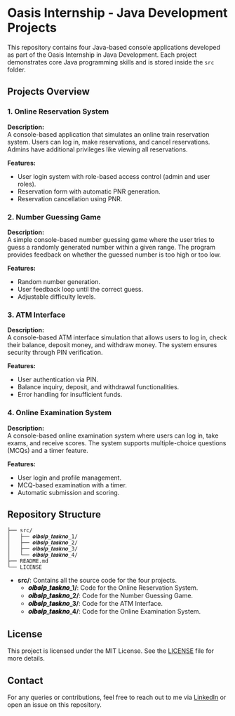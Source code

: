 # Oasis Internship - Java Development Projects

This repository contains four Java-based console applications developed as part of the Oasis Internship in Java Development. Each project demonstrates core Java programming skills and is stored inside the `src` folder.

## Projects Overview

### 1. Online Reservation System
**Description:**  
A console-based application that simulates an online train reservation system. Users can log in, make reservations, and cancel reservations. Admins have additional privileges like viewing all reservations.

**Features:**
- User login system with role-based access control (admin and user roles).
- Reservation form with automatic PNR generation.
- Reservation cancellation using PNR.

### 2. Number Guessing Game
**Description:**  
A simple console-based number guessing game where the user tries to guess a randomly generated number within a given range. The program provides feedback on whether the guessed number is too high or too low.

**Features:**
- Random number generation.
- User feedback loop until the correct guess.
- Adjustable difficulty levels.

### 3. ATM Interface
**Description:**  
A console-based ATM interface simulation that allows users to log in, check their balance, deposit money, and withdraw money. The system ensures security through PIN verification.

**Features:**
- User authentication via PIN.
- Balance inquiry, deposit, and withdrawal functionalities.
- Error handling for insufficient funds.

### 4. Online Examination System
**Description:**  
A console-based online examination system where users can log in, take exams, and receive scores. The system supports multiple-choice questions (MCQs) and a timer feature.

**Features:**
- User login and profile management.
- MCQ-based examination with a timer.
- Automatic submission and scoring.

## Repository Structure

```plaintext
├── src/
│   ├── 𝒐𝒊𝒃𝒔𝒊𝒑_𝒕𝒂𝒔𝒌𝒏𝒐_1/
│   ├── 𝒐𝒊𝒃𝒔𝒊𝒑_𝒕𝒂𝒔𝒌𝒏𝒐_2/
│   ├── 𝒐𝒊𝒃𝒔𝒊𝒑_𝒕𝒂𝒔𝒌𝒏𝒐_3/
│   └── 𝒐𝒊𝒃𝒔𝒊𝒑_𝒕𝒂𝒔𝒌𝒏𝒐_4/
├── README.md
└── LICENSE
```

- **src/**: Contains all the source code for the four projects.
  - **𝒐𝒊𝒃𝒔𝒊𝒑_𝒕𝒂𝒔𝒌𝒏𝒐_1/**: Code for the Online Reservation System.
  - **𝒐𝒊𝒃𝒔𝒊𝒑_𝒕𝒂𝒔𝒌𝒏𝒐_2/**: Code for the Number Guessing Game.
  - **𝒐𝒊𝒃𝒔𝒊𝒑_𝒕𝒂𝒔𝒌𝒏𝒐_3/**: Code for the ATM Interface.
  - **𝒐𝒊𝒃𝒔𝒊𝒑_𝒕𝒂𝒔𝒌𝒏𝒐_4/**: Code for the Online Examination System.

## License

This project is licensed under the MIT License. See the [LICENSE](LICENSE) file for more details.

## Contact

For any queries or contributions, feel free to reach out to me via [LinkedIn](https://www.linkedin.com/in/lakshay-jain001) or open an issue on this repository.
